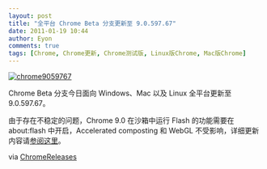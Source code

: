 ```yaml
---
layout: post
title: "全平台 Chrome Beta 分支更新至 9.0.597.67"
date: 2011-01-19 10:44
author: Eyon
comments: true
tags: [Chrome, Chrome更新, Chrome测试版, Linux版Chrome, Mac版Chrome]
---
```

<a href="http://img.chromi.org/2011/01/chrome9059767.png">![](http://img.chromi.org/2011/01/chrome9059767.png "chrome9059767")</a>

Chrome Beta 分支今日面向 Windows、Mac 以及 Linux 全平台更新至9.0.597.67。

由于存在不稳定的问题，Chrome 9.0 在沙箱中运行 Flash 的功能需要在 about:flash 中开启，Accelerated composting 和 WebGL 不受影响，详细更新内容请[参阅这里](http://build.chromium.org/f/chromium/perf/dashboard/ui/changelog.html?url=/branches/597/src&range=70401:71393&mode=html)。

via [ChromeReleases](http://googlechromereleases.blogspot.com/2011/01/beta-channel-update_18.html)

